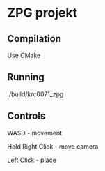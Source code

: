 # ZPG projekt

## Compilation
Use CMake

## Running
./build/krc0071_zpg

## Controls
WASD - movement

Hold Right Click - move camera

Left Click - place
